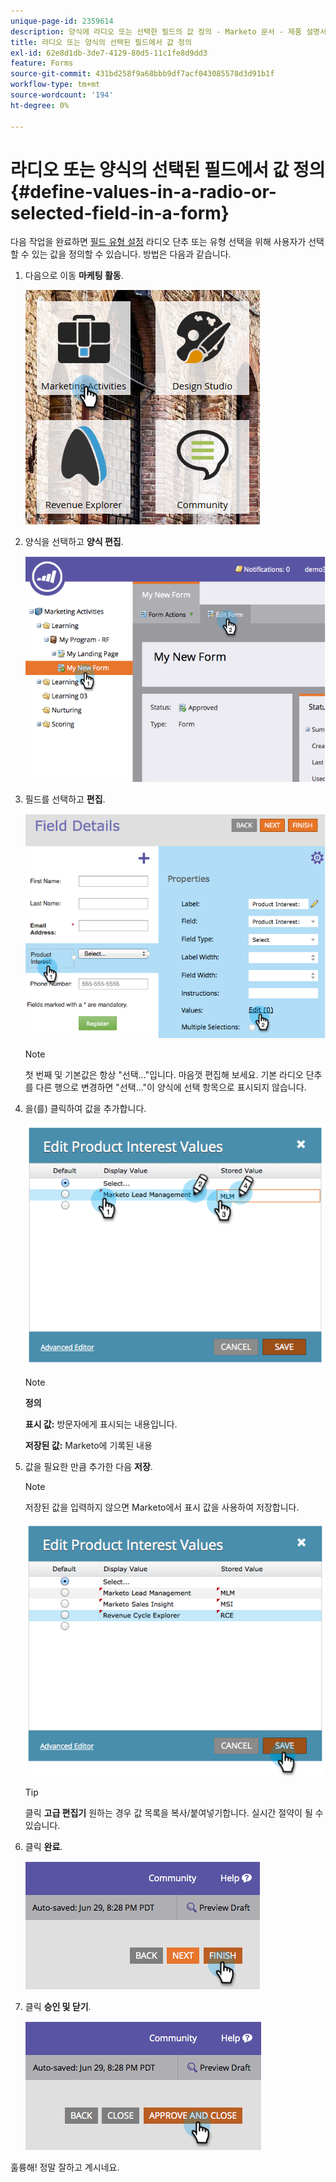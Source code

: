 ```yaml
---
unique-page-id: 2359614
description: 양식에 라디오 또는 선택한 필드의 값 정의 - Marketo 문서 - 제품 설명서
title: 라디오 또는 양식의 선택된 필드에서 값 정의
exl-id: 62e8d1db-3de7-4129-80d5-11c1fe8d9dd3
feature: Forms
source-git-commit: 431bd258f9a68bbb9df7acf043085578d3d91b1f
workflow-type: tm+mt
source-wordcount: '194'
ht-degree: 0%

---
```


# 라디오 또는 양식의 선택된 필드에서 값 정의 {#define-values-in-a-radio-or-selected-field-in-a-form}

다음 작업을 완료하면 [필드 유형 설정](/help/marketo/product-docs/administration/field-management/change-the-type-of-a-marketo-custom-field.md) 라디오 단추 또는 유형 선택을 위해 사용자가 선택할 수 있는 값을 정의할 수 있습니다. 방법은 다음과 같습니다.

1. 다음으로 이동 **마케팅 활동**.

   ![](assets/ma.png)

1. 양식을 선택하고 **양식 편집**.

   ![](assets/image2014-9-15-16-3a28-3a56.png)

1. 필드를 선택하고 **편집**.

   ![](assets/image2014-9-15-16-3a29-3a6.png)

   >[!NOTE]
   >
   >첫 번째 및 기본값은 항상 &quot;선택...&quot;입니다. 마음껏 편집해 보세요. 기본 라디오 단추를 다른 행으로 변경하면 &quot;선택...&quot;이 양식에 선택 항목으로 표시되지 않습니다.

1. 을(를) 클릭하여 값을 추가합니다.

   ![](assets/image2014-9-15-16-3a29-3a18.png)

   >[!NOTE]
   >
   >**정의**
   >
   >**표시 값:** 방문자에게 표시되는 내용입니다.
   >
   >**저장된 값:** Marketo에 기록된 내용

1. 값을 필요한 만큼 추가한 다음 **저장**.

   >[!NOTE]
   >
   >저장된 값을 입력하지 않으면 Marketo에서 표시 값을 사용하여 저장합니다.

   ![](assets/image2014-9-15-16-3a29-3a30.png)

   >[!TIP]
   >
   >클릭 **고급 편집기** 원하는 경우 값 목록을 복사/붙여넣기합니다. 실시간 절약이 될 수 있습니다.

1. 클릭 **완료**.

   ![](assets/image2014-9-15-16-3a29-3a43.png)

1. 클릭 **승인 및 닫기**.

   ![](assets/image2014-9-15-16-3a29-3a57.png)

훌륭해! 정말 잘하고 계시네요.
